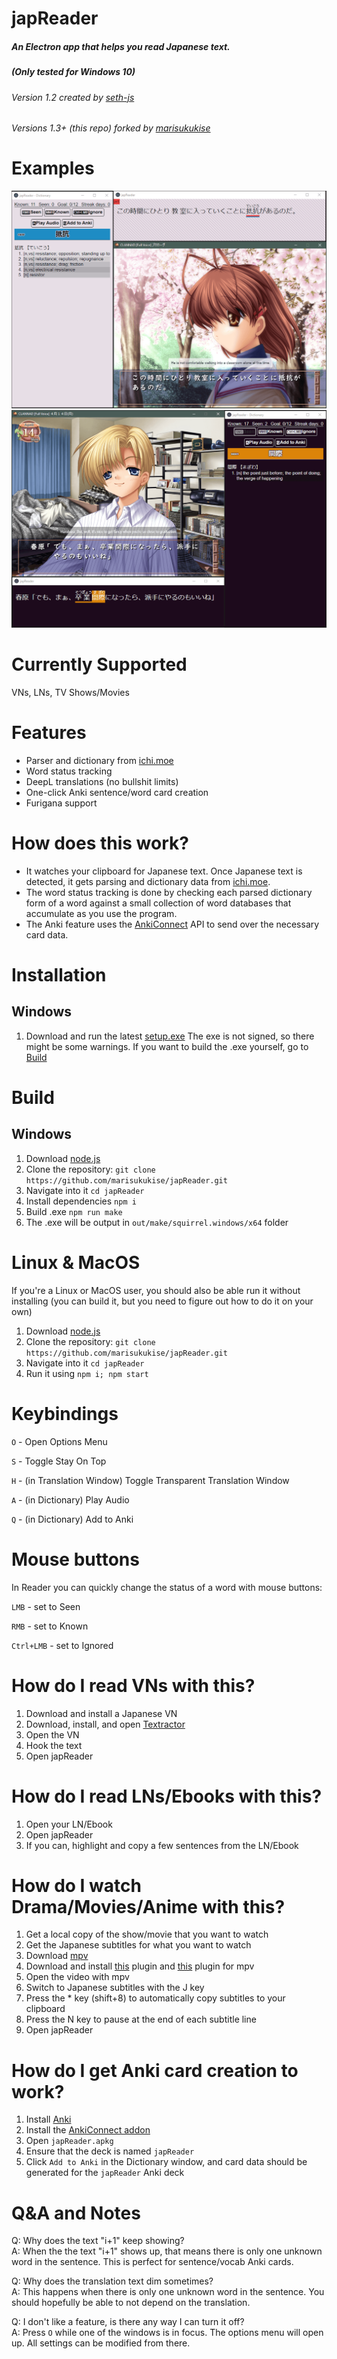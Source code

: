 # japReader

##### An Electron app that helps you read Japanese text. 
##### (Only tested for Windows 10)

###### Version 1.2 created by [seth-js](https://github.com/seth-js)
###### Versions 1.3+ (this repo) forked by [marisukukise](https://github.com/marisukukise)


# Examples
![Example screenshot #1](images/example1.png)  
![Example screenshot #2](images/example2.png)


# Currently Supported
VNs, LNs, TV Shows/Movies


# Features
* Parser and dictionary from [ichi.moe](https://ichi.moe/cl/qr/?q=&r=kana)
* Word status tracking
* DeepL translations (no bullshit limits)
* One-click Anki sentence/word card creation
* Furigana support


# How does this work?
* It watches your clipboard for Japanese text. Once Japanese text is detected, it gets parsing and dictionary data from [ichi.moe](https://ichi.moe/cl/qr/?q=&r=kana).
* The word status tracking is done by checking each parsed dictionary form of a word against a small collection of word databases that accumulate as you use the program.
* The Anki feature uses the [AnkiConnect](https://github.com/FooSoft/anki-connect) API to send over the necessary card data.


# Installation
## Windows
1. Download and run the latest [setup.exe](https://github.com/marisukukise/japReader/releases/latest)
The exe is not signed, so there might be some warnings. If you want to build the .exe yourself, go to [Build](#Build)

# Build
## Windows
1. Download [node.js](https://nodejs.org/en/download/)
2. Clone the repository: `git clone https://github.com/marisukukise/japReader.git`
3. Navigate into it `cd japReader`
4. Install dependencies `npm i`
4. Build .exe `npm run make`
5. The .exe will be output in `out/make/squirrel.windows/x64` folder

# Linux & MacOS
If you're a Linux or MacOS user, you should also be able run it without installing (you can build it, but you need to figure out how to do it on your own)
1. Download [node.js](https://nodejs.org/en/download/package-manager/)
2. Clone the repository: `git clone https://github.com/marisukukise/japReader.git`
3. Navigate into it `cd japReader`
4. Run it using `npm i; npm start`


# Keybindings
`O` - Open Options Menu 

`S` - Toggle Stay On Top  

`H` - (in Translation Window) Toggle Transparent Translation Window

`A` - (in Dictionary) Play Audio  

`Q` - (in Dictionary) Add to Anki  

# Mouse buttons
In Reader you can quickly change the status of a word with mouse buttons:

`LMB` - set to Seen

`RMB` - set to Known

`Ctrl+LMB` - set to Ignored



# How do I read VNs with this?
1.  Download and install a Japanese VN
2.  Download, install, and open
    [Textractor](https://github.com/Artikash/Textractor)
3.  Open the VN
4.  Hook the text
5.  Open japReader


# How do I read LNs/Ebooks with this?
1.  Open your LN/Ebook
2.  Open japReader
3.  If you can, highlight and copy a few sentences from the LN/Ebook


# How do I watch Drama/Movies/Anime with this?
1.  Get a local copy of the show/movie that you want to watch
2.  Get the Japanese subtitles for what you want to watch
3.  Download [mpv](https://mpv.io/)
4.  Download and install
    [this](https://github.com/Ben-Kerman/mpv-sub-scripts) plugin and
    [this](https://github.com/perogiue/mpv-scripts) plugin for mpv
5.  Open the video with mpv
6.  Switch to Japanese subtitles with the J key
7.  Press the \* key (shift+8) to automatically copy subtitles to your
    clipboard
8.  Press the N key to pause at the end of each subtitle line
9.  Open japReader


# How do I get Anki card creation to work?
1.  Install [Anki](https://apps.ankiweb.net/)
2.  Install the [AnkiConnect
    addon](https://ankiweb.net/shared/info/2055492159)
3.  Open `japReader.apkg`
4.  Ensure that the deck is named `japReader`
5.  Click `Add to Anki` in the Dictionary window, and card data should
    be generated for the `japReader` Anki deck


# Q&A and Notes
Q: Why does the text \"i+1\" keep showing?  
A: When the the text \"i+1\" shows up, that means there is only one unknown word in the sentence. This is perfect for sentence/vocab Anki cards.

Q: Why does the translation text dim sometimes?  
A: This happens when there is only one unknown word in the sentence. You should hopefully be able to not depend on the translation.

Q: I don\'t like a feature, is there any way I can turn it off?  
A: Press `O` while one of the windows is in focus. The options menu will open up. All settings can be modified from there.
